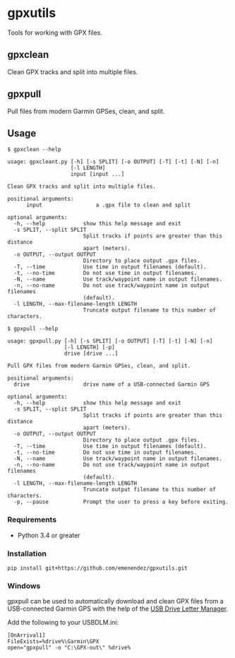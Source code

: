 gpxutils
========

Tools for working with GPX files.

gpxclean
--------

Clean GPX tracks and split into multiple files.

gpxpull
-------

Pull files from modern Garmin GPSes, clean, and split.

Usage
-----

```Shell
$ gpxclean --help

usage: gpxcleant.py [-h] [-s SPLIT] [-o OUTPUT] [-T] [-t] [-N] [-n]
                    [-l LENGTH]
                    input [input ...]

Clean GPX tracks and split into multiple files.

positional arguments:
	  input                 a .gpx file to clean and split

optional arguments:
  -h, --help            show this help message and exit
  -s SPLIT, --split SPLIT
                        Split tracks if points are greater than this distance
                        apart (meters).
  -o OUTPUT, --output OUTPUT
                        Directory to place output .gpx files.
  -T, --time            Use time in output filenames (default).
  -t, --no-time         Do not use time in output filenames.
  -N, --name            Use track/waypoint name in output filenames.
  -n, --no-name         Do not use track/waypoint name in output filenames
                        (default).
  -l LENGTH, --max-filename-length LENGTH
                        Truncate output filename to this number of characters.
```

```Shell
$ gpxpull --help

usage: gpxpull.py [-h] [-s SPLIT] [-o OUTPUT] [-T] [-t] [-N] [-n]
                  [-l LENGTH] [-p]
                  drive [drive ...]

Pull GPX files from modern Garmin GPSes, clean, and split.

positional arguments:
  drive                 drive name of a USB-connected Garmin GPS

optional arguments:
  -h, --help            show this help message and exit
  -s SPLIT, --split SPLIT
                        Split tracks if points are greater than this distance
                        apart (meters).
  -o OUTPUT, --output OUTPUT
                        Directory to place output .gpx files.
  -T, --time            Use time in output filenames (default).
  -t, --no-time         Do not use time in output filenames.
  -N, --name            Use track/waypoint name in output filenames.
  -n, --no-name         Do not use track/waypoint name in output filenames
                        (default).
  -l LENGTH, --max-filename-length LENGTH
                        Truncate output filename to this number of characters.
  -p, --pause           Prompt the user to press a key before exiting.
```

### Requirements

- Python 3.4 or greater

### Installation

	pip install git+https://github.com/emenendez/gpxutils.git

### Windows

gpxpull can be used to automatically download and clean GPX files from a USB-connected Garmin GPS with the help of the [USB Drive Letter Manager](http://www.uwe-sieber.de/usbdlm_e.html).

Add the following to your USBDLM.ini:

	[OnArrival1]
	FileExists=%drive%\Garmin\GPX
	open="gpxpull" -o "C:\GPX-out\" %drive%
